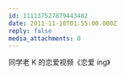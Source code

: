```yaml
---
id: 111137527879443482
date: 2011-11-10T01:55:00.000Z
reply: false
media_attachments: 0
---
```


同学老 K 的恋爱视频《恋爱 ing》​​​​

